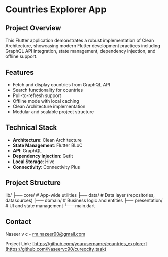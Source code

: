 # Countries Explorer App

## Project Overview

This Flutter application demonstrates a robust implementation of Clean Architecture, showcasing modern Flutter development practices including GraphQL API integration, state management, dependency injection, and offline support.

## Features

-  Fetch and display countries from GraphQL API
-  Search functionality for countries
-  Pull-to-refresh support
-  Offline mode with local caching
-  Clean Architecture implementation
-  Modular and scalable project structure

## Technical Stack

- **Architecture**: Clean Architecture
- **State Management**: Flutter BLoC
- **API**: GraphQL
- **Dependency Injection**: GetIt
- **Local Storage**: Hive
- **Connectivity**: Connectivity Plus

## Project Structure


lib/
├── core/           # App-wide utilities
├── data/           # Data layer (repositories, datasources)
├── domain/         # Business logic and entities
├── presentation/   # UI and state management
└── main.dart










## Contact

Naseer v c  - rm.nazeer90@gmail.com

Project Link: [https://github.com/yourusername/countries_explorer](https://github.com/Naseervc90/cureocity_task)
